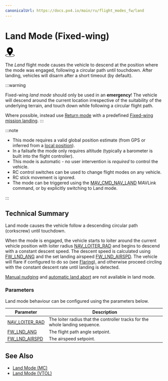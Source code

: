 ```yaml
---
canonicalUrl: https://docs.px4.io/main/ru/flight_modes_fw/land
---
```


# Land Mode (Fixed-wing)

[<img src="../../assets/site/position_fixed.svg" title="Position estimate required (e.g. GPS)" width="30px" />](../getting_started/flight_modes.md#key_position_fixed)

The _Land_ flight mode causes the vehicle to descend at the position where the mode was engaged, following a circular path until touchdown. After landing, vehicles will disarm after a short timeout (by default).

:::warning

Fixed-wing _land mode_ should only be used in an **emergency**! The vehicle will descend around the current location irrespective of the suitability of the underlying terrain, and touch down while following a circular flight path.

Where possible, instead use [Return mode](../flight_modes/return.md) with a predefined [Fixed-wing mission landing](../flight_modes/mission.md#fw-mission-landing).
:::


:::note


- This mode requires a valid global position estimate (from GPS or inferred from a [local position](../ros/external_position_estimation.md#enabling-auto-modes-with-a-local-position)).
- In a failsafe the mode only requires altitude (typically a barometer is built into the flight controller).
- This mode is automatic - no user intervention is _required_ to control the vehicle.
- RC control switches can be used to change flight modes on any vehicle.
- RC stick movement is ignored.
- The mode can be triggered using the [MAV_CMD_NAV_LAND](https://mavlink.io/en/messages/common.html#MAV_CMD_NAV_LAND) MAVLink command, or by explicitly switching to Land mode.

:::


## Technical Summary

Land mode causes the vehicle follow a descending circular path (corkscrew) until touchdown.

When the mode is engaged, the vehicle starts to loiter around the current vehicle position with loiter radius [NAV_LOITER_RAD](#NAV_LOITER_RAD) and begins to descend with a constant descent speed. The descent speed is calculated using [FW_LND_ANG](#FW_LND_ANG) and the set landing airspeed [FW_LND_AIRSPD](#FW_LND_AIRSPD). The vehicle will flare if configured to do so (see [Flaring](../flight_modes/mission.md#flaring-roll-out)), and otherwise proceed circling with the constant descent rate until landing is detected.

[Manual nudging](../flight_modes/mission.md#automatic-abort) and [automatic land abort](../flight_modes/mission.md#nudging) are not available in land mode.

### Parameters

Land mode behaviour can be configured using the parameters below.

| Parameter                                                                                             | Description                                                                  |
| ----------------------------------------------------------------------------------------------------- | ---------------------------------------------------------------------------- |
| <a id="NAV_LOITER_RAD"></a>[NAV_LOITER_RAD](../advanced_config/parameter_reference.md#NAV_LOITER_RAD) | The loiter radius that the controller tracks for the whole landing sequence. |
| <a id="FW_LND_ANG"></a>[FW_LND_ANG](../advanced_config/parameter_reference.md#FW_LND_ANG)         | The flight path angle setpoint.                                              |
| <a id="FW_LND_AIRSPD"></a>[FW_LND_AIRSPD](../advanced_config/parameter_reference.md#FW_LND_AIRSPD)   | The airspeed setpoint.                                                       |

## See Also

- [Land Mode (MC)](../flight_modes_mc/land.md)
- [Land Mode (VTOL)](../flight_modes/land.md)
